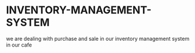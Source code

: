 # INVENTORY-MANAGEMENT-SYSTEM
we are dealing with purchase and sale in our inventory management system in our cafe
